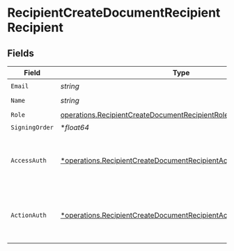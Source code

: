 # RecipientCreateDocumentRecipientRecipient


## Fields

| Field                                                                                                                                                 | Type                                                                                                                                                  | Required                                                                                                                                              | Description                                                                                                                                           |
| ----------------------------------------------------------------------------------------------------------------------------------------------------- | ----------------------------------------------------------------------------------------------------------------------------------------------------- | ----------------------------------------------------------------------------------------------------------------------------------------------------- | ----------------------------------------------------------------------------------------------------------------------------------------------------- |
| `Email`                                                                                                                                               | *string*                                                                                                                                              | :heavy_check_mark:                                                                                                                                    | N/A                                                                                                                                                   |
| `Name`                                                                                                                                                | *string*                                                                                                                                              | :heavy_check_mark:                                                                                                                                    | N/A                                                                                                                                                   |
| `Role`                                                                                                                                                | [operations.RecipientCreateDocumentRecipientRoleRequestBody](../../models/operations/recipientcreatedocumentrecipientrolerequestbody.md)              | :heavy_check_mark:                                                                                                                                    | N/A                                                                                                                                                   |
| `SigningOrder`                                                                                                                                        | **float64*                                                                                                                                            | :heavy_minus_sign:                                                                                                                                    | N/A                                                                                                                                                   |
| `AccessAuth`                                                                                                                                          | [*operations.RecipientCreateDocumentRecipientAccessAuthRequestBody](../../models/operations/recipientcreatedocumentrecipientaccessauthrequestbody.md) | :heavy_minus_sign:                                                                                                                                    | The type of authentication required for the recipient to access the document.                                                                         |
| `ActionAuth`                                                                                                                                          | [*operations.RecipientCreateDocumentRecipientActionAuthRequestBody](../../models/operations/recipientcreatedocumentrecipientactionauthrequestbody.md) | :heavy_minus_sign:                                                                                                                                    | The type of authentication required for the recipient to sign the document.                                                                           |